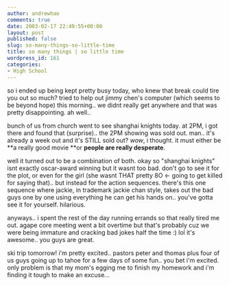 ```yaml
---
author: andrewhao
comments: true
date: 2003-02-17 22:49:55+00:00
layout: post
published: false
slug: so-many-things-so-little-time
title: so many things | so little time
wordpress_id: 161
categories:
- High School
---
```


so i ended up being kept pretty busy today, who knew that break could tire you out so much? tried to help out jimmy chen's computer (which seems to be beyond hope) this morning.. we didnt really get anywhere and that was pretty disappointing. ah well..

bunch of us from church went to see shanghai knights today. at 2PM, i got there and found that (surprise).. the 2PM showing was sold out. man.. it's already a week out and it's STILL sold out? _wow_, i thought. it must either be **a really good movie **or **people are really desperate**.

well it turned out to be a combination of both. okay so "shanghai knights" isnt exactly oscar-award winning but it wasnt too bad. don't go to see it for the plot, or even for the girl (she wasnt THAT pretty  8O <- going to get killed for saying that).. but instead for the action sequences. there's this one sequence where jackie, in trademark jackie chan style, takes out the bad guys one by one using everything he can get his hands on.. you've gotta see it for yourself. hilarious.

anyways.. i spent the rest of the day running errands so that really tired me out. agape core meeting went a bit overtime but that's probably cuz we were being immature and cracking bad jokes half the time  :)  lol it's awesome.. you guys are great.

ski trip tomorrow! i'm pretty excited.. pastors peter and thomas plus four of us guys going up to tahoe for a few days of some fun.. you bet i'm excited. only problem is that my mom's egging me to finish my homework and i'm finding it tough to make an excuse...
